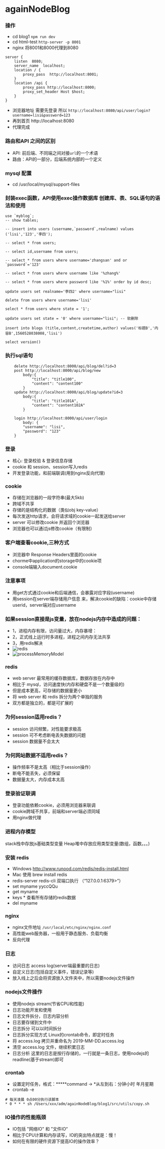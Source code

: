 # againNodeBlog

### 操作
- cd blog1 `npm run dev`
- cd html-test `http-server -p 8001`
- nginx 将8001和8000代理到8080
```
server {
    listen  8080;
    server_name  localhost;
    location / {
        proxy_pass  http://localhost:8001;
    }
    location /api {
        proxy_pass http://localhost:8000;
        proxy_set_header Host $host;
    }
}
```
- 浏览器地址 需要先登录 所以 `http://localhost:8080/api/user/login?username=lisi&password=123`
- 再到首页 http://localhost:8080
- 代理完成

### 路由和API 之间的区别
- API: 前后端、不同端之间对接`url`的一个术语
- 路由：API的一部分，后端系统内部的一个定义

### mysql 配置
- cd /usr/local/mysql/support-files


### 封装exec函数，API使用exec操作数据库 创建库、表、SQL语句的语法和使用
```mysql
use `myblog`;
-- show tables;

-- insert into users (username,`password`,realname) values ('lisi','123','李四');

-- select * from users;

-- select id,username from users;

-- select * from users where username='zhangsan' and or `password`='123'

-- select * from users where username like '%zhang%'

-- select * from users where password like '%1%' order by id desc;

update users set realname='李四2' where username="lisi" 

delete from users where username='lisi'

select * from users where state = '1';

update users set state = '0' where username="lisi"; -- 软删除

insert into blogs (title,content,createtime,author) values('标题B','内容B',1560528038008,'lisi')

select version()
```

### 执行sql语句
```mysql
    delete http://localhost:8000/api/blog/del?id=3
    post http://localhost:8000/api/blog/new 
        body:{
            "title": "title100",
            "content": "content100"
        }
    update http://localhost:8000/api/blog/update?id=3
        body:{
            "title": "title101A",
            "content": "content102A"
        }
    
    login http://localhost:8000/api/user/login
        body: {
        "username": "lisi",
        "password": "123"
    }
```

### 登录
- 核心: 登录校验 & 登录信息存储
- cookie 和 session、session写入redis
- 开发登录功能，和前端联调(用到nginx反向代理)

### cookie
- 存储在浏览器的一段字符串(最大5kb)
- 跨域不共享
- 存储的是结构化的数据（类似obj key-value）
- 每次发送http请求，会将请求域的cookie一起发送给server
- server 可以修改cookie 并返回个浏览器
- 浏览器也可以通过js修改cookie（有限制）

### 客户端查看cookie,三种方式
- 浏览器中 Response Headers里面的cookie
- chorme中application的storage中的cookie项
- console端输入document.cookie


### 注意事项
- 用get方式通过cookie和后端通信，会暴露对应字段(username)
- 用session在server端存储用户信息 来，解决cookie的缺陷：cookie中存储userid，server端对应username 


### 如果session直接是js变量，放在nodejs内存中造成的问题：
- 1，进程内存有限，访问量过大，内存暴增：
- 2，正式线上运行时多进程，进程之间内存无法共享
- 3，用redis解决
- ![redis](https://github.com/webfrontup/againNodeBlog/blob/master/img/redis.png)
- ![processMemoryModel](https://github.com/webfrontup/againNodeBlog/blob/master/img/processMemoryModel.png)

### redis
- web server 最常用的缓存数据库，数据存放在内存中
- 相比于 mysql，访问速度快(内存和硬盘不是一个数量级的)
- 但是成本更高，可存储的数据量更小
- 将 web server 和 redis 拆分为两个单独的服务
- 双方都是独立的，都是可扩展的
### 为何session适用redis？
- session 访问频繁，对性能要求极高
- session 可不考虑断电丢失数据的问题
- session 数据量不会太大
### 为何网站数据不适用redis？
- 操作频率不是太高（相比于session操作）
- 断电不能丢失，必须保留
- 数据量太大，内存成本太高

### 登录验证联调
- 登录功能依赖cookie，必须用浏览器来联调
- cookie跨域不共享，前端和server端必须同域
- 用nginx做代理


### 进程内存模型
stack栈中存放js基础类型变量 Heap堆中存放应用类型变量(数组，函数。。。)

### 安装 redis
- Windows http://www.runood.com/redis/redis-install.html
- Mac 使用 brew install redis
- redis-server redis-cli 双端口执行 （“127.0.0.1:6379>”）
- set myname yyccQQu
- get myname
- keys * 查看所有存储的redis数据
- del myname

### nginx 
- nginx文件地址 `/usr/local/etc/nginx/nginx.conf`
- 高性能web服务器，一般用于静态服务、负载均衡
- 反向代理

### 日志
- 访问日志 access log(server端最重要的日志)
- 自定义日志(包括自定义事件，错误记录等)
- 放入线上之后会将资源放入文件夹中，所以需要nodejs文件操作

### nodejs文件操作
- 使用nodejs stream(节省CPU和性能)
- 日志功能开发和使用
- 日志文件拆分，日志内容分析
- 日志要存储到文件中
- 日志拆分 可以以时间拆分
- 日志拆分实现方式 Linux的crontab命令，即定时任务
- 将 access.log 拷贝并重命名为 2019-MM-DD.access.log
- 清空 access.log 文件，继续积累日志
- 日志分析 这里的日志是按行存储的，一行就是一条日志，使用nodejs的readline(基于stream)即可


### crontab
- 设置定时任务，格式：*****command -> *从左到右：分钟小时 年月星期
-  crontab -e
```
# 每天凌晨 0点00分执行该脚本
* 0 * * * sh /Users/xxx/adm/againNodeBlog/blog1/src/utils/copy.sh

```

### IO操作的性能瓶颈
- IO包括 "网络IO" 和 ”文件IO“
- 相比于CPU计算和内存读写，IO的突出特点就是：慢！
- 如何在有限的硬件资源下提高IO的操作效率？


